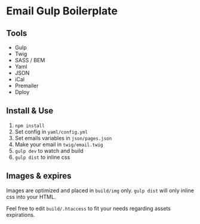 # Email Gulp Boilerplate

## Tools

* Gulp
* Twig
* SASS / BEM
* Yaml
* JSON
* iCal
* Premailer
* Dploy

## Install & Use

1. `npm install`
2. Set config in `yaml/config.yml`
3. Set emails variables in `json/pages.json`
4. Make your email in `twig/email.twig`
5. `gulp dev` to watch and build
6. `gulp dist` to inline css

## Images & expires

Images are optimized and placed in `build/img` only. `gulp dist` will only inline css into your HTML. 

Feel free to edit `build/.htaccess` to fit your needs regarding assets expirations.
